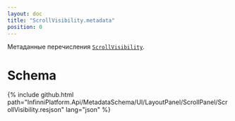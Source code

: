 ```yaml
---
layout: doc
title: "ScrollVisibility.metadata"
position: 0
---
```


Метаданные перечисления [`ScrollVisibility`](../).

# Schema

{% include github.html path="InfinniPlatform.Api/MetadataSchema/UI/LayoutPanel/ScrollPanel/ScrollVisibility.resjson" lang="json" %}
